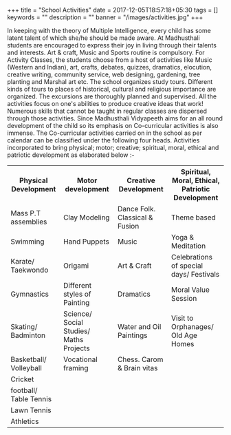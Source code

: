 +++
title =  "School Activities"
date = 2017-12-05T18:57:18+05:30
tags = []
keywords = ""
description = ""
banner = "/images/activities.jpg"
+++

In keeping with the theory of Multiple Intelligence, every child has some latent talent of which she/he should be made aware. At Madhusthali students are encouraged to express their joy in living through their talents and interests. Art & craft, Music and Sports routine is compulsory. For Activity Classes, the students choose from a host of activities like Music (Western and Indian), art, crafts, debates, quizzes, dramatics, elocution, creative writing, community service, web designing, gardening, tree planting and Marshal art etc. The school organizes study tours. Different kinds of tours to places of historical, cultural and religious importance are organized. The excursions are thoroughly planned and supervised.
All the activities focus on one's abilities to produce creative ideas that work! Numerous skills that cannot be taught in regular classes are dispersed through those activities. Since Madhusthali Vidyapeeth aims for an all round development of the child so its emphasis on Co-curricular activities is also immense. The Co-curricular activities carried on in the school as per calendar can be classified under the following four heads. 
Activities incorporated to bring physical; motor; creative; spiritual, moral, ethical and patriotic development as elaborated below :-

<table class="fees-table">
  <tr>
    <th>Physical Development</th>
    <th>Motor development</th>
    <th>Creative Development</th>
    <th>Spiritual, Moral, Ethical, Patriotic Development</th>
  </tr>
  <tr>
    <td>Mass P.T assemblies</td>
    <td>Clay Modeling</td>
    <td>Dance Folk. Classical & Fusion</td>
    <td>Theme based</td>
  <tr>
    <td>Swimming</td>
    <td>Hand Puppets</td>
    <td>Music</td>
    <td>Yoga & Meditation</td>
  </tr>
  <tr>
    <td>Karate/ Taekwondo</td>
    <td>Origami</td>
    <td>Art & Craft</td>
    <td>Celebrations of special days/ Festivals</td>
  </tr>
  <tr>
    <td>Gymnastics</td>
    <td>Different styles of Painting</td>
    <td>Dramatics</td>
    <td>Moral Value Session</td>
  </tr>
  <tr>
    <td>Skating/ Badminton</td>
    <td>Science/ Social Studies/ Maths Projects</td>
    <td>Water and Oil Paintings</td>
    <td>Visit to Orphanages/ Old Age Homes</td>
  </tr>
  <tr>
    <td>Basketball/ Volleyball</td>
    <td>Vocational framing</td>
    <td>Chess. Carom & Brain vitas</td>
    <td></td>
  </tr>
  <tr>
    <td>Cricket</td>
    <td></td>
    <td></td>
    <td></td>
  </tr>
  <tr>
    <td>football/ Table Tennis</td>
    <td></td>
    <td></td>
    <td></td>
  </tr>
  <tr>
    <td>Lawn Tennis</td>
    <td></td>
    <td></td>
    <td></td>
  </tr>
  <tr>
    <td>Athletics</td>
    <td></td>
    <td></td>
    <td></td>
  </tr>
</table>
